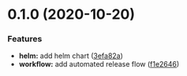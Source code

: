 # 0.1.0 (2020-10-20)


### Features

* **helm:** add helm chart ([3efa82a](https://github.com/bsord/rcvr-api/commit/3efa82a32cc22bc5a2dfe8e0957174ed41244e19))
* **workflow:** add automated release flow ([f1e2646](https://github.com/bsord/rcvr-api/commit/f1e26469a4c3906e52b5280a25d3737425b6fe9c))



